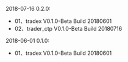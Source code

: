 
2018-07-16 0.2.0:
 - 01、tradex V0.1.0-Beta Build 20180601
 - 02、trader_ctp V0.1.0-Beta Build 20180716
 
2018-06-01 0.1.0:
 - 01、tradex V0.1.0-Beta Build 20180601
